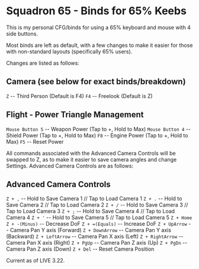 # Squadron 65 - Binds for 65% Keebs

This is my personal CFG/binds for using a 65% keyboard and mouse with 4 side buttons.

Most binds are left as default, with a few changes to make it easier for those with non-standard layouts (specifically 65% users).

Changes are listed as follows:
  
  ## Camera (see below for exact binds/breakdown)
   `Z` -- Third Person (Default is F4)
   `F4` -- Freelook (Default is Z)

  ## Flight - Power Triangle Management
   `Mouse Button 5` -- Weapon Power (Tap to +, Hold to Max)
   `Mouse Button 4` -- Shield Power (Tap to +, Hold to Max)
   `F8` -- Engine Power (Tap to +, Hold to Max)
   `F5` -- Reset Power
  
  All commands associated with the Advanced Camera Controls will be swapped to Z, as to make it easier to save camera angles and change Settings. Advanced Camera Controls are as follows:

  ## Advanced Camera Controls
   `Z + ,` -- Hold to Save Camera 1 // Tap to Load Camera 1
   `Z + .` -- Hold to Save Camera 2 // Tap to Load Camera 2
   `Z + /` -- Hold to Save Camera 3 // Tap to Load Camera 3
   `Z + ;` -- Hold to Save Camera 4 // Tap to Load Camera 4
   `Z + '` -- Hold to Save Camera 5 // Tap to Load Camera 5
   `Z + Home`
   `Z + -(Minus)` -- Decrease DoF
   `Z + =(Equals)` -- Increase DoF
   `Z + UpArrow` -- Camera Pan Y axis (Forward)
   `Z + DownArrow` -- Camera Pan Y axis (Backward)
   `Z + LeftArrow` -- Camera Pan X axis (Left)
   `Z + RightArrow` -- Camera Pan X axis (Right)
   `Z + PgUp` -- Camera Pan Z axis (Up)
   `Z + PgDn` -- Camera Pan Z axis (Down)
   `Z + Del` -- Reset Camera Position

Current as of LIVE 3.22.
